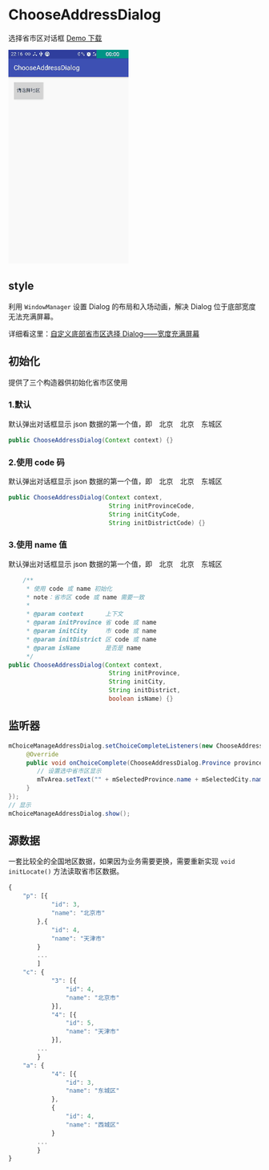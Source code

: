 # ChooseAddressDialog
选择省市区对话框 [Demo 下载](https://raw.githubusercontent.com/Bakumon/ChooseAddressDialog/master/apk/chooseAddressDemo.apk)

![](gif/GIF_20161125_225415.gif)


## style

利用 `WindowManager` 设置 Dialog 的布局和入场动画，解决 Dialog 位于底部宽度无法充满屏幕。

详细看这里：[自定义底部省市区选择 Dialog——宽度充满屏幕](http://bakumon.me/2016/11/24/android-dialog-bottom/)

## 初始化

提供了三个构造器供初始化省市区使用

### 1.默认

默认弹出对话框显示 json 数据的第一个值，即　北京　北京　东城区

```java
public ChooseAddressDialog(Context context) {}
```
### 2.使用 code 码

默认弹出对话框显示 json 数据的第一个值，即　北京　北京　东城区

```java
public ChooseAddressDialog(Context context,
                            String initProvinceCode,
                            String initCityCode,
                            String initDistrictCode) {}
```
### 3.使用 name 值

默认弹出对话框显示 json 数据的第一个值，即　北京　北京　东城区

```java
    /**
     * 使用 code 或 name 初始化
     * note：省市区 code 或 name 需要一致
     *
     * @param context      上下文
     * @param initProvince 省 code 或 name
     * @param initCity     市 code 或 name
     * @param initDistrict 区 code 或 name
     * @param isName       是否是 name
     */
public ChooseAddressDialog(Context context,
                            String initProvince,
                            String initCity,
                            String initDistrict,
                            boolean isName) {}
```

## 监听器

```java
mChoiceManageAddressDialog.setChoiceCompleteListeners(new ChooseAddressDialog.OnChoiceCompleteListeners() {
     @Override
     public void onChoiceComplete(ChooseAddressDialog.Province province, ChooseAddressDialog.City city, ChooseAddressDialog.District districtFor) {
        // 设置选中省市区显示
        mTvArea.setText("" + mSelectedProvince.name + mSelectedCity.name + mSelectedDistrict.name);
     }
});
// 显示
mChoiceManageAddressDialog.show();
```

## 源数据

一套比较全的全国地区数据，如果因为业务需要更换，需要重新实现 `void initLocate()` 方法读取省市区数据。

```js
{
	"p": [{
			"id": 3,
			"name": "北京市"
		},{
			"id": 4,
			"name": "天津市"
		}
		...
		]
	"c": {
    		"3": [{
    			"id": 4,
    			"name": "北京市"
    		}],
    		"4": [{
    			"id": 5,
    			"name": "天津市"
    		}],
    	...
    	}
    "a": {
    		"4": [{
    			"id": 3,
    			"name": "东城区"
    		},
    		{
    			"id": 4,
    			"name": "西城区"
    		}
    	...
    	}
}
```

